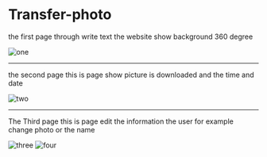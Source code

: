 # Transfer-photo


the first page through write text the website show background 360 degree

![one](https://github.com/Youhana-Gergis/Transfer-photo/assets/124525093/5039d0a5-723a-4afa-8ef7-837324636f5a)

***************************************************************************************

the second page this is page show picture is downloaded and the time and date

![two](https://github.com/Youhana-Gergis/Transfer-photo/assets/124525093/1131cf4d-cef9-4ae1-a021-61e5ad483bbf)

***************************************************************************************

The Third page this is page edit the information the user for example change photo or the name

![three](https://github.com/Youhana-Gergis/Transfer-photo/assets/124525093/7e2314d9-33be-4029-91a8-aac9d95af0d3)
![four](https://github.com/Youhana-Gergis/Transfer-photo/assets/124525093/f91f5e28-4a43-490b-a3d3-51aa269d668f)
